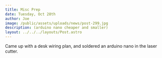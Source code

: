 ```yaml
---
title: Misc Prep
date: Tuesday, Oct 28th
author: Joe
image: /public/assets/uploads/news/post-299.jpg
description: (arduino nano cheaper and smaller)
layout: ../../../layouts/Post.astro
---
```


Came up with a desk wiring plan, and soldered an arduino nano in the laser cutter.
